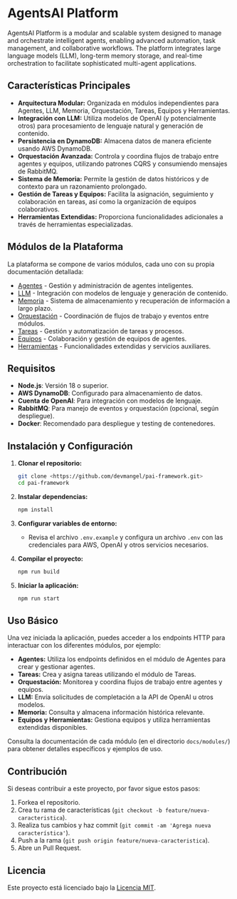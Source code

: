 # AgentsAI Platform

AgentsAI Platform is a modular and scalable system designed to manage and orchestrate intelligent agents, enabling advanced automation, task management, and collaborative workflows. The platform integrates large language models (LLM), long-term memory storage, and real-time orchestration to facilitate sophisticated multi-agent applications.

## Características Principales

- **Arquitectura Modular:** Organizada en módulos independientes para Agentes, LLM, Memoria, Orquestación, Tareas, Equipos y Herramientas.
- **Integración con LLM:** Utiliza modelos de OpenAI (y potencialmente otros) para procesamiento de lenguaje natural y generación de contenido.
- **Persistencia en DynamoDB:** Almacena datos de manera eficiente usando AWS DynamoDB.
- **Orquestación Avanzada:** Controla y coordina flujos de trabajo entre agentes y equipos, utilizando patrones CQRS y consumiendo mensajes de RabbitMQ.
- **Sistema de Memoria:** Permite la gestión de datos históricos y de contexto para un razonamiento prolongado.
- **Gestión de Tareas y Equipos:** Facilita la asignación, seguimiento y colaboración en tareas, así como la organización de equipos colaborativos.
- **Herramientas Extendidas:** Proporciona funcionalidades adicionales a través de herramientas especializadas.

## Módulos de la Plataforma

La plataforma se compone de varios módulos, cada uno con su propia documentación detallada:

- [Agentes](docs/modules/agents.md) - Gestión y administración de agentes inteligentes.
- [LLM](docs/modules/llm.md) - Integración con modelos de lenguaje y generación de contenido.
- [Memoria](docs/modules/memory.md) - Sistema de almacenamiento y recuperación de información a largo plazo.
- [Orquestación](docs/modules/orchestration.md) - Coordinación de flujos de trabajo y eventos entre módulos.
- [Tareas](docs/modules/tasks.md) - Gestión y automatización de tareas y procesos.
- [Equipos](docs/modules/teams.md) - Colaboración y gestión de equipos de agentes.
- [Herramientas](docs/modules/tools.md) - Funcionalidades extendidas y servicios auxiliares.

## Requisitos

- **Node.js**: Versión 18 o superior.
- **AWS DynamoDB**: Configurado para almacenamiento de datos.
- **Cuenta de OpenAI**: Para integración con modelos de lenguaje.
- **RabbitMQ**: Para manejo de eventos y orquestación (opcional, según despliegue).
- **Docker**: Recomendado para despliegue y testing de contenedores.

## Instalación y Configuración

1. **Clonar el repositorio:**
   ```bash
   git clone <https://github.com/devmangel/pai-framework.git>
   cd pai-framework
   ```

2. **Instalar dependencias:**
   ```bash
   npm install
   ```

3. **Configurar variables de entorno:**
   - Revisa el archivo `.env.example` y configura un archivo `.env` con las credenciales para AWS, OpenAI y otros servicios necesarios.

4. **Compilar el proyecto:**
   ```bash
   npm run build
   ```

5. **Iniciar la aplicación:**
   ```bash
   npm run start
   ```

## Uso Básico

Una vez iniciada la aplicación, puedes acceder a los endpoints HTTP para interactuar con los diferentes módulos, por ejemplo:

- **Agentes:** Utiliza los endpoints definidos en el módulo de Agentes para crear y gestionar agentes.
- **Tareas:** Crea y asigna tareas utilizando el módulo de Tareas.
- **Orquestación:** Monitorea y coordina flujos de trabajo entre agentes y equipos.
- **LLM:** Envía solicitudes de completación a la API de OpenAI u otros modelos.
- **Memoria:** Consulta y almacena información histórica relevante.
- **Equipos y Herramientas:** Gestiona equipos y utiliza herramientas extendidas disponibles.

Consulta la documentación de cada módulo (en el directorio `docs/modules/`) para obtener detalles específicos y ejemplos de uso.

## Contribución

Si deseas contribuir a este proyecto, por favor sigue estos pasos:
1. Forkea el repositorio.
2. Crea tu rama de características (`git checkout -b feature/nueva-caracteristica`).
3. Realiza tus cambios y haz commit (`git commit -am 'Agrega nueva característica'`).
4. Push a la rama (`git push origin feature/nueva-caracteristica`).
5. Abre un Pull Request.

## Licencia

Este proyecto está licenciado bajo la [Licencia MIT](LICENSE).
